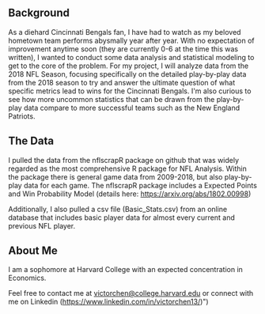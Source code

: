 ## Background

As a diehard Cincinnati Bengals fan, I have had to watch as my beloved hometown team performs abysmally year after year. With no expectation of improvement anytime soon (they are currently 0-6 at the time this was written), I wanted to conduct some data analysis and statistical modeling to get to the core of the problem. 
For my project, I will analyze data from the 2018 NFL Season, focusing specifically on the detailed play-by-play data from the 2018 season to try and answer the ultimate question of what specific metrics lead to wins for the Cincinnati Bengals. I'm also curious to see how more uncommon statistics that can be drawn from the play-by-play data compare to more successful teams such as the New England Patriots. 
                             
## The Data

I pulled the data from the nflscrapR package on github that was widely regarded as the most comprehensive R package for NFL Analysis. Within the package there is general game data from 2009-2018, but also play-by-play data for each game. The nflscrapR package includes a Expected Points and Win Probability Model (details here: https://arxiv.org/abs/1802.00998)

Additionally, I also pulled a csv file (Basic_Stats.csv) from an online database that includes basic player data for almost every current and previous NFL player.
                              
## About Me

I am a sophomore at Harvard College with an expected concentration in Economics. 
                                 
Feel free to contact me at victorchen@college.harvard.edu or connect with me on Linkedin (https://www.linkedin.com/in/victorchen13/)")
